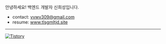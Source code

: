 안녕하세요! 백엔드 개발자 신희성입니다.

- contact: vvwv309@gmail.com
- resume: www.tlsgmltjd.site

---

<a href = "https://tlsgmltjd.tistory.com/">
<img alt="Tistory" src ="https://img.shields.io/badge/Tistory-FF5D01?style=flat-square&logo=tistory&logoColor=white">
</a>

  
